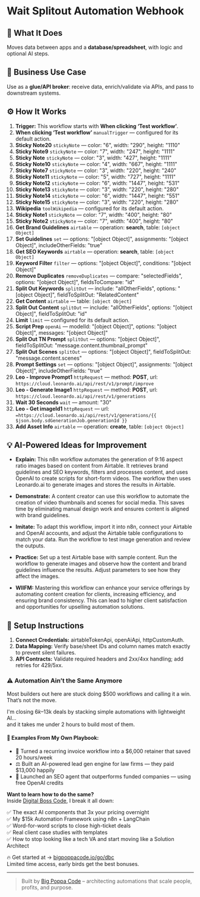 # Wait Splitout Automation Webhook
## 🚀 What It Does
Moves data between apps and a **database/spreadsheet**, with logic and optional AI steps.

## 💼 Business Use Case
Use as a **glue/API broker**: receive data, enrich/validate via APIs, and pass to downstream systems.

## ⚙️ How It Works
1. **Trigger:** This workflow starts with **When clicking ‘Test workflow’**.
2. **When clicking ‘Test workflow’** `manualTrigger` — configured for its default action.
3. **Sticky Note20** `stickyNote` — color: "6", width: "290", height: "1110"
4. **Sticky Note9** `stickyNote` — color: "7", width: "247", height: "1111"
5. **Sticky Note** `stickyNote` — color: "3", width: "427", height: "1111"
6. **Sticky Note10** `stickyNote` — color: "4", width: "667", height: "1111"
7. **Sticky Note7** `stickyNote` — color: "3", width: "220", height: "240"
8. **Sticky Note11** `stickyNote` — color: "5", width: "727", height: "1111"
9. **Sticky Note12** `stickyNote` — color: "6", width: "1447", height: "531"
10. **Sticky Note13** `stickyNote` — color: "3", width: "220", height: "280"
11. **Sticky Note14** `stickyNote` — color: "6", width: "1447", height: "551"
12. **Sticky Note15** `stickyNote` — color: "3", width: "220", height: "280"
13. **Wikipedia** `toolWikipedia` — configured for its default action.
14. **Sticky Note1** `stickyNote` — color: "7", width: "400", height: "80"
15. **Sticky Note2** `stickyNote` — color: "7", width: "400", height: "80"
16. **Get Brand Guidelines** `airtable` — operation: **search**, table: `[object Object]`
17. **Set Guidelines** `set` — options: "[object Object]", assignments: "[object Object]", includeOtherFields: "true"
18. **Get SEO Keywords** `airtable` — operation: **search**, table: `[object Object]`
19. **Keyword Filter** `filter` — options: "[object Object]", conditions: "[object Object]"
20. **Remove Duplicates** `removeDuplicates` — compare: "selectedFields", options: "[object Object]", fieldsToCompare: "id"
21. **Split Out Keywords** `splitOut` — include: "allOtherFields", options: "[object Object]", fieldToSplitOut: "RelatedContent"
22. **Get Content** `airtable` — table: `[object Object]`
23. **Split Out Content** `splitOut` — include: "allOtherFields", options: "[object Object]", fieldToSplitOut: "id"
24. **Limit** `limit` — configured for its default action.
25. **Script Prep** `openAi` — modelId: "[object Object]", options: "[object Object]", messages: "[object Object]"
26. **Split Out TN Prompt** `splitOut` — options: "[object Object]", fieldToSplitOut: "message.content.thumbnail_prompt"
27. **Split Out Scenes** `splitOut` — options: "[object Object]", fieldToSplitOut: "message.content.scenes"
28. **Prompt Settings** `set` — options: "[object Object]", assignments: "[object Object]", includeOtherFields: "true"
29. **Leo - Improve Prompt1** `httpRequest` — method: **POST**, url: `https://cloud.leonardo.ai/api/rest/v1/prompt/improve`
30. **Leo - Generate Image1** `httpRequest` — method: **POST**, url: `https://cloud.leonardo.ai/api/rest/v1/generations`
31. **Wait 30 Seconds** `wait` — amount: "30"
32. **Leo - Get imageId1** `httpRequest` — url: `=https://cloud.leonardo.ai/api/rest/v1/generations/{{ $json.body.sdGenerationJob.generationId }}`
33. **Add Asset Info** `airtable` — operation: **create**, table: `[object Object]`

## 💡 AI-Powered Ideas for Improvement
- **Explain:** This n8n workflow automates the generation of 9:16 aspect ratio images based on content from Airtable. It retrieves brand guidelines and SEO keywords, filters and processes content, and uses OpenAI to create scripts for short-form videos. The workflow then uses Leonardo.ai to generate images and stores the results in Airtable.

- **Demonstrate:** A content creator can use this workflow to automate the creation of video thumbnails and scenes for social media. This saves time by eliminating manual design work and ensures content is aligned with brand guidelines.

- **Imitate:** To adapt this workflow, import it into n8n, connect your Airtable and OpenAI accounts, and adjust the Airtable table configurations to match your data. Run the workflow to test image generation and review the outputs.

- **Practice:** Set up a test Airtable base with sample content. Run the workflow to generate images and observe how the content and brand guidelines influence the results. Adjust parameters to see how they affect the images.

- **WIIFM:** Mastering this workflow can enhance your service offerings by automating content creation for clients, increasing efficiency, and ensuring brand consistency. This can lead to higher client satisfaction and opportunities for upselling automation solutions.

## 🔧 Setup Instructions
1. **Connect Credentials:** airtableTokenApi, openAiApi, httpCustomAuth.
2. **Data Mapping:** Verify base/sheet IDs and column names match exactly to prevent silent failures.
3. **API Contracts:** Validate required headers and 2xx/4xx handling; add retries for 429/5xx.

### ⚠️ Automation Ain’t the Same Anymore

Most builders out here are stuck doing $500 workflows and calling it a win.  
That’s not the move.  

I'm closing $6k–$13k deals by stacking simple automations with lightweight AI...  
and it takes me under 2 hours to build most of them.

#### 🧠 Examples From My Own Playbook:
- 🔁 Turned a recurring invoice workflow into a $6,000 retainer that saved 20 hours/week  
- ⚖️ Built an AI-powered lead gen engine for law firms — they paid $13,000 happily  
- 🚀 Launched an SEO agent that outperforms funded companies — using free OpenAI credits  

**Want to learn how to do the same?**  
Inside [Digital Boss Code](https://bigpoppacode.io/go/dbc), I break it all down:

✅ The exact AI components that 3x your pricing overnight  
✅ My $15k Automation Framework using n8n + LangChain  
✅ Word-for-word scripts to close high-ticket deals  
✅ Real client case studies with templates  
✅ How to stop looking like a tech VA and start moving like a Solution Architect  

🔥 Get started at → [bigpoppacode.io/go/dbc](https://bigpoppacode.io/go/dbc)  
Limited time access, early birds get the best bonuses.

---
> Built by [Big Poppa Code](https://bigpoppacode.io) – architecting automations that scale people, profits, and purpose.
